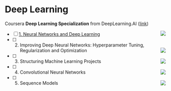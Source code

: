 # Deep Learning
Coursera **Deep Learning Specialization** from DeepLearning.AI ([link](https://www.coursera.org/specializations/deep-learning?))

- [ ] [1. Neural Networks and Deep Learning](https://github.com/yixiaowang2001/Deep-Learning_Notes/tree/main/Course1) <img align="right" src="https://progress-bar.dev/15">
- [ ] 2. Improving Deep Neural Networks: Hyperparameter Tuning, Regularization and Optimization <img align="right" src="https://progress-bar.dev/0">
- [ ] 3. Structuring Machine Learning Projects <img align="right" src="https://progress-bar.dev/0">
- [ ] 4. Convolutional Neural Networks <img align="right" src="https://progress-bar.dev/0">
- [ ] 5. Sequence Models <img align="right" src="https://progress-bar.dev/0">
